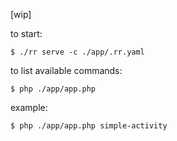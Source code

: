 [wip]

to start:
```
$ ./rr serve -c ./app/.rr.yaml
```

to list available commands:
```
$ php ./app/app.php
```

example:
```
$ php ./app/app.php simple-activity
```

